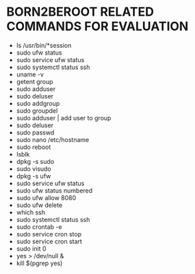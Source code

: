# BORN2BEROOT RELATED COMMANDS FOR EVALUATION

- ls /usr/bin/*session
- sudo ufw status
- sudo service ufw status
- sudo systemctl status ssh
- uname -v
- getent group <group>
- sudo adduser <username>
- sudo deluser <user>
- sudo addgroup <groupname>
- sudo groupdel <group>
- sudo adduser <user> <group> | add user to group
- sudo deluser <user> <group>
- sudo passwd <username>
- sudo nano /etc/hostname
- sudo reboot
- lsblk
- dpkg -s sudo
- sudo visudo
- dpkg -s ufw
- sudo service ufw status
- sudo ufw status numbered
- sudo ufw allow 8080
- sudo ufw delete <nb of rule>
- which ssh
- sudo systemctl status ssh
- sudo crontab -e
- sudo service cron stop
- sudo service cron start
- sudo init 0
- yes > /dev/null &
- kill $(pgrep yes)
